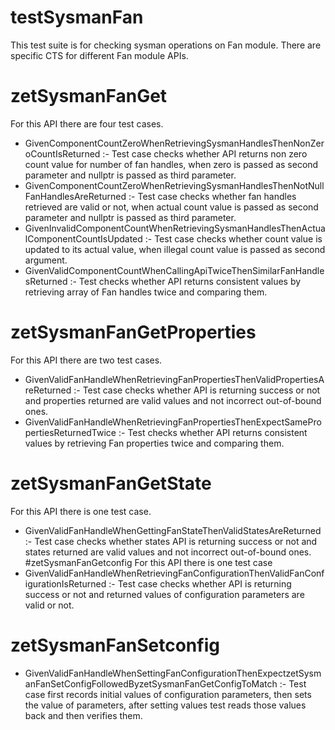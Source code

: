 # testSysmanFan

This test suite is for checking sysman operations on Fan module. There are specific CTS for different Fan module APIs.
# zetSysmanFanGet
For this API there are four test cases.
* GivenComponentCountZeroWhenRetrievingSysmanHandlesThenNonZeroCountIsReturned :- Test case checks whether API returns non zero count value for number of fan handles, when zero is passed as second parameter and nullptr is passed as third parameter.
* GivenComponentCountZeroWhenRetrievingSysmanHandlesThenNotNullFanHandlesAreReturned :- Test case checks whether fan handles retrieved are valid or not, when actual count value is passed as second parameter and nullptr is passed as third parameter.
* GivenInvalidComponentCountWhenRetrievingSysmanHandlesThenActualComponentCountIsUpdated :- Test case checks whether count value is updated to its actual value, when illegal count value is passed as second argument.
* GivenValidComponentCountWhenCallingApiTwiceThenSimilarFanHandlesReturned :- Test checks whether API returns consistent values by retrieving array of Fan handles twice and comparing them.

# zetSysmanFanGetProperties
For this API there are two test cases.
* GivenValidFanHandleWhenRetrievingFanPropertiesThenValidPropertiesAreReturned :- Test case checks whether API is returning success or not and properties returned are valid values and not incorrect out-of-bound ones.
* GivenValidFanHandleWhenRetrievingFanPropertiesThenExpectSamePropertiesReturnedTwice :- Test checks whether API returns consistent values by retrieving Fan properties twice and comparing them.
# zetSysmanFanGetState
For this API there is one test case.
* GivenValidFanHandleWhenGettingFanStateThenValidStatesAreReturned :- Test case checks whether states API is returning success or not and states returned are valid values and not incorrect out-of-bound ones.
#zetSysmanFanGetconfig
For this API there is one test case
* GivenValidFanHandleWhenRetrievingFanConfigurationThenValidFanConfigurationIsReturned :- Test case checks whether API is returning success or not and returned values of configuration parameters are valid or not.
# zetSysmanFanSetconfig
* GivenValidFanHandleWhenSettingFanConfigurationThenExpectzetSysmanFanSetConfigFollowedByzetSysmanFanGetConfigToMatch :- Test case first records initial values of configuration parameters, then sets the value of parameters, after setting values test reads those values back and then verifies them. 
